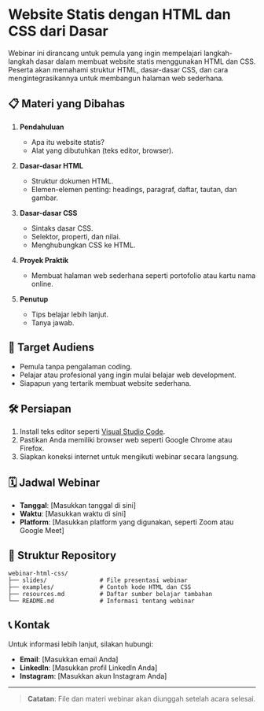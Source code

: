 # Website Statis dengan HTML dan CSS dari Dasar

Webinar ini dirancang untuk pemula yang ingin mempelajari langkah-langkah dasar dalam membuat website statis menggunakan HTML dan CSS. Peserta akan memahami struktur HTML, dasar-dasar CSS, dan cara mengintegrasikannya untuk membangun halaman web sederhana.

## 📋 Materi yang Dibahas

1. **Pendahuluan**
   - Apa itu website statis?
   - Alat yang dibutuhkan (teks editor, browser).

2. **Dasar-dasar HTML**
   - Struktur dokumen HTML.
   - Elemen-elemen penting: headings, paragraf, daftar, tautan, dan gambar.

3. **Dasar-dasar CSS**
   - Sintaks dasar CSS.
   - Selektor, properti, dan nilai.
   - Menghubungkan CSS ke HTML.

4. **Proyek Praktik**
   - Membuat halaman web sederhana seperti portofolio atau kartu nama online.

5. **Penutup**
   - Tips belajar lebih lanjut.
   - Tanya jawab.

## 🎯 Target Audiens

- Pemula tanpa pengalaman coding.
- Pelajar atau profesional yang ingin mulai belajar web development.
- Siapapun yang tertarik membuat website sederhana.

## 🛠️ Persiapan

1. Install teks editor seperti [Visual Studio Code](https://code.visualstudio.com/).
2. Pastikan Anda memiliki browser web seperti Google Chrome atau Firefox.
3. Siapkan koneksi internet untuk mengikuti webinar secara langsung.

## 🗓️ Jadwal Webinar

- **Tanggal**: [Masukkan tanggal di sini]
- **Waktu**: [Masukkan waktu di sini]
- **Platform**: [Masukkan platform yang digunakan, seperti Zoom atau Google Meet]

## 📂 Struktur Repository

```
webinar-html-css/
├── slides/               # File presentasi webinar
├── examples/             # Contoh kode HTML dan CSS
├── resources.md          # Daftar sumber belajar tambahan
└── README.md             # Informasi tentang webinar
```

## 📞 Kontak

Untuk informasi lebih lanjut, silakan hubungi:
- **Email**: [Masukkan email Anda]
- **LinkedIn**: [Masukkan profil LinkedIn Anda]
- **Instagram**: [Masukkan akun Instagram Anda]

---

> **Catatan**: File dan materi webinar akan diunggah setelah acara selesai.

